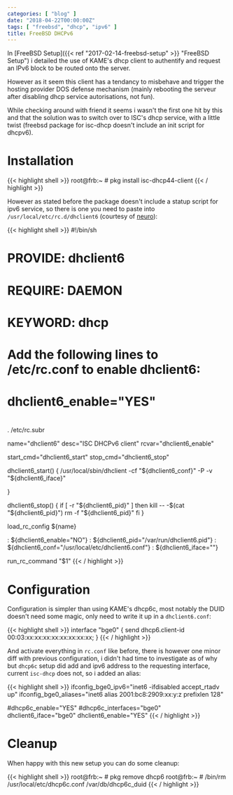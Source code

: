 ```yaml
---
categories: [ "blog" ]
date: "2018-04-22T00:00:00Z"
tags: [ "freebsd", "dhcp", "ipv6" ]
title: FreeBSD DHCPv6
---
```


In [FreeBSD Setup]({{< ref "2017-02-14-freebsd-setup" >}} "FreeBSD Setup") i detailed the use of KAME's dhcp client to authentify and request an IPv6 block to be routed onto the server.

However as it seem this client has a tendancy to misbehave and trigger the hosting provider DOS defense mechanism (mainly rebooting the serveur after disabling dhcp service autorisations, not fun).

While checking around with friend it seems i wasn't the first one hit by this and that the solution was to switch over to ISC's dhcp service, with a little twist (freebsd package for isc-dhcp doesn't include an init script for dhcpv6).

# Installation 

{{< highlight shell >}}
root@frb:~ # pkg install isc-dhcp44-client
{{< / highlight >}}

However as stated before the package doesn't include a statup script for ipv6 service, so there is one you need to paste into `/usr/local/etc/rc.d/dhclient6` (courtesy of [neuro](https://t37.net)):

{{< highlight shell >}}
#!/bin/sh
#
# PROVIDE: dhclient6
# REQUIRE: DAEMON
# KEYWORD: dhcp
#
# Add the following lines to /etc/rc.conf to enable dhclient6:
#
# dhclient6_enable="YES"
#

. /etc/rc.subr

name="dhclient6"
desc="ISC DHCPv6 client"
rcvar="dhclient6_enable"

start_cmd="dhclient6_start"
stop_cmd="dhclient6_stop"

dhclient6_start()
{
          /usr/local/sbin/dhclient -cf "${dhclient6_conf}" -P -v "${dhclient6_iface}"

}

dhclient6_stop()
{ 
  if [ -r "${dhclient6_pid}" ]
  then
    kill -- -$(cat "${dhclient6_pid}")
    rm -f "${dhclient6_pid}"
  fi
}

load_rc_config ${name}

: ${dhclient6_enable="NO"}
: ${dhclient6_pid="/var/run/dhclient6.pid"}
: ${dhclient6_conf="/usr/local/etc/dhclient6.conf"}
: ${dhclient6_iface=""}

run_rc_command "$1"
{{< / highlight >}}


# Configuration

Configuration is simpler than using KAME's dhcp6c, most notably the DUID doesn't need some magic, only need to write it up in a `dhclient6.conf`:

{{< highlight shell >}}
interface "bge0" {
        send dhcp6.client-id 00:03:xx:xx:xx:xx:xx:xx:xx:xx;
}
{{< / highlight >}}

And activate everything in `rc.conf` like before, there is however one minor diff with previous configuration, i didn't had time to investigate as of why but `dhcp6c` setup did add and ipv6 address to the requesting interface, current `isc-dhcp` does not, so i added an alias:

{{< highlight shell >}}
ifconfig_bge0_ipv6="inet6 -ifdisabled accept_rtadv up"
ifconfig_bge0_aliases="inet6 alias 2001:bc8:2909:xx:y:z prefixlen 128"

#dhcp6c_enable="YES"
#dhcp6c_interfaces="bge0"
dhclient6_iface="bge0"
dhclient6_enable="YES"
{{< / highlight >}}

# Cleanup

When happy with this new setup you can do some cleanup:

{{< highlight shell >}}
root@frb:~ # pkg remove dhcp6
root@frb:~ # /bin/rm /usr/local/etc/dhcp6c.conf /var/db/dhcp6c_duid
{{< / highlight >}}
